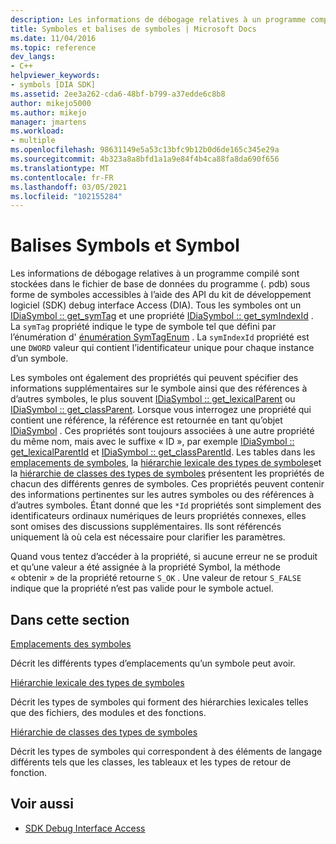 ```yaml
---
description: Les informations de débogage relatives à un programme compilé sont stockées dans le fichier de base de données du programme (. pdb) sous forme de symboles accessibles à l’aide des API du kit de développement logiciel (SDK) debug interface Access (DIA).
title: Symboles et balises de symboles | Microsoft Docs
ms.date: 11/04/2016
ms.topic: reference
dev_langs:
- C++
helpviewer_keywords:
- symbols [DIA SDK]
ms.assetid: 2ee3a262-cda6-48bf-b799-a37edde6c8b8
author: mikejo5000
ms.author: mikejo
manager: jmartens
ms.workload:
- multiple
ms.openlocfilehash: 98631149e5a53c13bfc9b12b0d6de165c345e29a
ms.sourcegitcommit: 4b323a8a8bfd1a1a9e84f4b4ca88fa8da690f656
ms.translationtype: MT
ms.contentlocale: fr-FR
ms.lasthandoff: 03/05/2021
ms.locfileid: "102155284"
---
```

# <a name="symbols-and-symbol-tags"></a>Balises Symbols et Symbol
Les informations de débogage relatives à un programme compilé sont stockées dans le fichier de base de données du programme (. pdb) sous forme de symboles accessibles à l’aide des API du kit de développement logiciel (SDK) debug interface Access (DIA). Tous les symboles ont un [IDiaSymbol :: get_symTag](../../debugger/debug-interface-access/idiasymbol-get-symtag.md) et une propriété [IDiaSymbol :: get_symIndexId](../../debugger/debug-interface-access/idiasymbol-get-symindexid.md) . La `symTag` propriété indique le type de symbole tel que défini par l’énumération d' [énumération SymTagEnum](../../debugger/debug-interface-access/symtagenum.md) . La `symIndexId` propriété est une `DWORD` valeur qui contient l’identificateur unique pour chaque instance d’un symbole.

 Les symboles ont également des propriétés qui peuvent spécifier des informations supplémentaires sur le symbole ainsi que des références à d’autres symboles, le plus souvent [IDiaSymbol :: get_lexicalParent](../../debugger/debug-interface-access/idiasymbol-get-lexicalparent.md) ou [IDiaSymbol :: get_classParent](../../debugger/debug-interface-access/idiasymbol-get-classparent.md). Lorsque vous interrogez une propriété qui contient une référence, la référence est retournée en tant qu’objet [IDiaSymbol](../../debugger/debug-interface-access/idiasymbol.md) . Ces propriétés sont toujours associées à une autre propriété du même nom, mais avec le suffixe « ID », par exemple [IDiaSymbol :: get_lexicalParentId](../../debugger/debug-interface-access/idiasymbol-get-lexicalparentid.md) et [IDiaSymbol :: get_classParentId](../../debugger/debug-interface-access/idiasymbol-get-classparentid.md). Les tables dans les [emplacements de symboles](../../debugger/debug-interface-access/symbol-locations.md), la [hiérarchie lexicale des types de symboles](../../debugger/debug-interface-access/lexical-hierarchy-of-symbol-types.md)et la [hiérarchie de classes des types de symboles](../../debugger/debug-interface-access/class-hierarchy-of-symbol-types.md) présentent les propriétés de chacun des différents genres de symboles. Ces propriétés peuvent contenir des informations pertinentes sur les autres symboles ou des références à d’autres symboles. Étant donné que les `*Id` propriétés sont simplement des identificateurs ordinaux numériques de leurs propriétés connexes, elles sont omises des discussions supplémentaires. Ils sont référencés uniquement là où cela est nécessaire pour clarifier les paramètres.

 Quand vous tentez d’accéder à la propriété, si aucune erreur ne se produit et qu’une valeur a été assignée à la propriété Symbol, la méthode « obtenir » de la propriété retourne `S_OK` . Une valeur de retour `S_FALSE` indique que la propriété n’est pas valide pour le symbole actuel.

## <a name="in-this-section"></a>Dans cette section

[Emplacements des symboles](../../debugger/debug-interface-access/symbol-locations.md)

Décrit les différents types d’emplacements qu’un symbole peut avoir.

[Hiérarchie lexicale des types de symboles](../../debugger/debug-interface-access/lexical-hierarchy-of-symbol-types.md)

Décrit les types de symboles qui forment des hiérarchies lexicales telles que des fichiers, des modules et des fonctions.

[Hiérarchie de classes des types de symboles](../../debugger/debug-interface-access/class-hierarchy-of-symbol-types.md)

Décrit les types de symboles qui correspondent à des éléments de langage différents tels que les classes, les tableaux et les types de retour de fonction.

## <a name="see-also"></a>Voir aussi

- [SDK Debug Interface Access](../../debugger/debug-interface-access/debug-interface-access-sdk.md)
